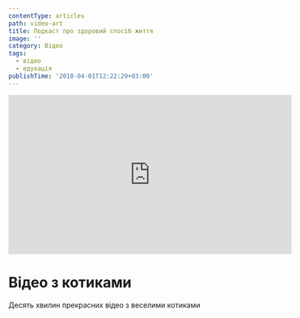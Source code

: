 ```yaml
---
contentType: articles
path: video-art
title: Подкаст про здоровий спосіб життя
image: ''
category: Відео
tags:
  - відео
  - едукація
publishTime: '2018-04-01T12:22:29+03:00'
---
```

<iframe width="560" height="315" src="https://www.youtube.com/embed/5dsGWM5XGdg" frameborder="0" allow="autoplay; encrypted-media" allowfullscreen></iframe>

<h1>Відео з котиками</h1>

<p>Десять хвилин прекрасних відео з веселими котиками</p>
